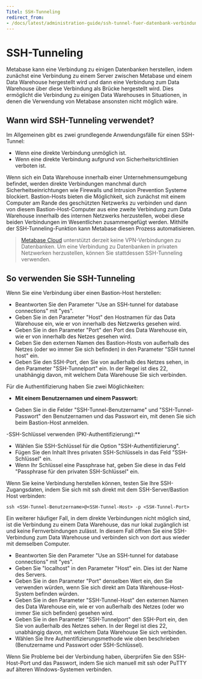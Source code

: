 ```yaml
---
Titel: SSH-Tunneling
redirect_from:
- /docs/latest/administration-guide/ssh-tunnel-fuer-datenbank-verbindungen
---
```



# SSH-Tunneling


Metabase kann eine Verbindung zu einigen Datenbanken herstellen, indem zunächst eine Verbindung zu einem Server zwischen Metabase und einem Data Warehouse hergestellt wird und dann eine Verbindung zum Data Warehouse über diese Verbindung als Brücke hergestellt wird. Dies ermöglicht die Verbindung zu einigen Data Warehouses in Situationen, in denen die Verwendung von Metabase ansonsten nicht möglich wäre.


## Wann wird SSH-Tunneling verwendet?


Im Allgemeinen gibt es zwei grundlegende Anwendungsfälle für einen SSH-Tunnel:


- Wenn eine direkte Verbindung unmöglich ist.
- Wenn eine direkte Verbindung aufgrund von Sicherheitsrichtlinien verboten ist.


Wenn sich ein Data Warehouse innerhalb einer Unternehmensumgebung befindet, werden direkte Verbindungen manchmal durch Sicherheitseinrichtungen wie Firewalls und Intrusion Prevention Systeme blockiert. Bastion-Hosts bieten die Möglichkeit, sich zunächst mit einem Computer am Rande des geschützten Netzwerks zu verbinden und dann von diesem Bastion-Host-Computer aus eine zweite Verbindung zum Data Warehouse innerhalb des internen Netzwerks herzustellen, wobei diese beiden Verbindungen im Wesentlichen zusammengefügt werden. Mithilfe der SSH-Tunneling-Funktion kann Metabase diesen Prozess automatisieren.


> [Metabase Cloud](https://www.metabase.com/cloud/) unterstützt derzeit keine VPN-Verbindungen zu Datenbanken. Um eine Verbindung zu Datenbanken in privaten Netzwerken herzustellen, können Sie stattdessen SSH-Tunneling verwenden.


## So verwenden Sie SSH-Tunneling


Wenn Sie eine Verbindung über einen Bastion-Host herstellen:


- Beantworten Sie den Parameter "Use an SSH-tunnel for database connections" mit "yes".
- Geben Sie in den Parameter "Host" den Hostnamen für das Data Warehouse ein, wie er von innerhalb des Netzwerks gesehen wird.
- Geben Sie in den Parameter "Port" den Port des Data Warehouse ein, wie er von innerhalb des Netzes gesehen wird.
- Geben Sie den externen Namen des Bastion-Hosts von außerhalb des Netzes (oder wo immer Sie sich befinden) in den Parameter "SSH tunnel host" ein.
- Geben Sie den SSH-Port, den Sie von außerhalb des Netzes sehen, in den Parameter "SSH-Tunnelport" ein. In der Regel ist dies 22, unabhängig davon, mit welchem Data Warehouse Sie sich verbinden.


Für die Authentifizierung haben Sie zwei Möglichkeiten:


- **Mit einem Benutzernamen und einem Passwort:**


- Geben Sie in die Felder "SSH-Tunnel-Benutzername" und "SSH-Tunnel-Passwort" den Benutzernamen und das Passwort ein, mit denen Sie sich beim Bastion-Host anmelden.


-SSH-Schlüssel verwenden (PKI-Authentifizierung):**


- Wählen Sie SSH-Schlüssel für die Option "SSH-Authentifizierung".
- Fügen Sie den Inhalt Ihres privaten SSH-Schlüssels in das Feld "SSH-Schlüssel" ein.
- Wenn Ihr Schlüssel eine Passphrase hat, geben Sie diese in das Feld "Passphrase für den privaten SSH-Schlüssel" ein.


Wenn Sie keine Verbindung herstellen können, testen Sie Ihre SSH-Zugangsdaten, indem Sie sich mit ssh direkt mit dem SSH-Server/Bastion Host verbinden:


```
ssh <SSH-Tunnel-Benutzername>@<SSH-Tunnel-Host> -p <SSH-Tunnel-Port>
```


Ein weiterer häufiger Fall, in dem direkte Verbindungen nicht möglich sind, ist die Verbindung zu einem Data Warehouse, das nur lokal zugänglich ist und keine Fernverbindungen zulässt. In diesem Fall öffnen Sie eine SSH-Verbindung zum Data Warehouse und verbinden sich von dort aus wieder mit demselben Computer.


- Beantworten Sie den Parameter "Use an SSH-tunnel for database connections" mit "yes".
- Geben Sie "localhost" in den Parameter "Host" ein. Dies ist der Name des Servers.
- Geben Sie in den Parameter "Port" denselben Wert ein, den Sie verwenden würden, wenn Sie sich direkt am Data Warehouse-Host-System befinden würden.
- Geben Sie in den Parameter "SSH-Tunnel-Host" den externen Namen des Data Warehouse ein, wie er von außerhalb des Netzes (oder wo immer Sie sich befinden) gesehen wird.
- Geben Sie in den Parameter "SSH-Tunnelport" den SSH-Port ein, den Sie von außerhalb des Netzes sehen. In der Regel ist dies 22, unabhängig davon, mit welchem Data Warehouse Sie sich verbinden.
- Wählen Sie Ihre Authentifizierungsmethode wie oben beschrieben (Benutzername und Passwort oder SSH-Schlüssel).


Wenn Sie Probleme bei der Verbindung haben, überprüfen Sie den SSH-Host-Port und das Passwort, indem Sie sich manuell mit ssh oder PuTTY auf älteren Windows-Systemen verbinden.
